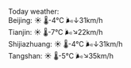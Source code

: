 Today weather:  
Beijing: ☀️   🌡️-4°C 🌬️↓31km/h  
Tianjin: ☀️   🌡️-7°C 🌬️↘22km/h  
Shijiazhuang: ☀️   🌡️-4°C 🌬️↓31km/h  
Tangshan: ☀️   🌡️-5°C 🌬️↘35km/h  
